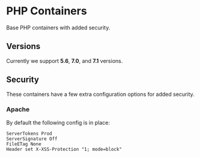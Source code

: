 PHP Containers
==============

Base PHP containers with added security.

## Versions

Currently we support **5.6**, **7.0**, and **7.1** versions.

## Security

These containers have a few extra configuration options for added security.

### Apache

By default the following config is in place:

```
ServerTokens Prod
ServerSignature Off
FileETag None
Header set X-XSS-Protection "1; mode=block"
```